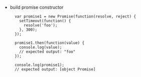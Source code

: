 
* build promise constructor    

        var promise1 = new Promise(function(resolve, reject) {
          setTimeout(function() {
            resolve('foo');
          }, 300);
        });

        promise1.then(function(value) {
          console.log(value);
          // expected output: "foo"
        });

        console.log(promise1);
        // expected output: [object Promise]




